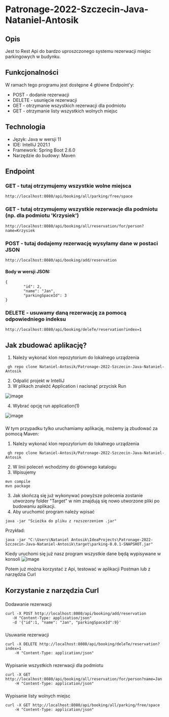 # Patronage-2022-Szczecin-Java-Nataniel-Antosik
## Opis
Jest to Rest Api do bardzo uproszczonego systemu rezerwacji miejsc parkingowych w budynku.

## Funkcjonalności
W ramach tego programu jest dostępne 4 główne Endpoint'y:
* POST - dodanie rezerwacji
* DELETE - usunięcie rezerwacji
* GET - otrzymanie wszystkich rezerwacji dla podmiotu
* GET - otrzymanie listy wszystkich wolnych miejsc

## Technologia
* Język: Java w wersji 11
* IDE: IntelliJ 2021.1
* Framework: Spring Boot 2.6.0
* Narzędzie do budowy: Maven

## Endpoint
### GET - tutaj otrzymujemy wszystkie wolne miejsca
```
http://localhost:8080/api/booking/all/parking/free/space
```
### GET - tutaj otrzymujemy wszystkie rezerwacje dla podmiotu (np. dla podmiotu 'Krzysiek')
```
http://localhost:8080/api/booking/all/reservation/for/person?name=Krzysiek
```
### POST - tutaj dodajemy rezerwację wysyłamy dane w postaci JSON
```
http://localhost:8080/api/booking/add/reservation
```
#### Body w wersji JSON:
```
{
        "id": 2,
        "name": "Jan",
        "parkingSpaceId": 3
}
```
### DELETE - usuwamy daną rezerwację za pomocą odpowiedniego indeksu 
```
http://localhost:8080/api/booking/deleTe/reservation?index=1
```

## Jak zbudować aplikację?
1. Należy wykonać klon repozytorium do lokalnego urządzenia
```
 gh repo clone Nataniel-Antosik/Patronage-2022-Szczecin-Java-Nataniel-Antosik
```
2. Odpalić projekt w IntelliJ
3. W plikach znaleźć Application i nacisnąć przycisk Run 

![image](https://user-images.githubusercontent.com/57491794/143784839-8321fe06-ea7a-4fd6-85fe-864336417349.png)

4. Wybrać opcję run application(1) 

![image](https://user-images.githubusercontent.com/57491794/143784816-825dd27f-55c6-406a-8b9f-bf0688a67528.png)
###
W tym przypadku tylko uruchamiamy aplikację, możemy ją zbudować za pomocą Maven:
1. Należy wykonać klon repozytorium do lokalnego urządzenia
```
 gh repo clone Nataniel-Antosik/Patronage-2022-Szczecin-Java-Nataniel-Antosik
```
2. W linii poleceń wchodzimy do głównego katalogu
3. Wpisujemy

```
mvn compile
mvn package
```
3. Jak skończą się już wykonywać powyższe polecenia zostanie utworzony folder "Target" w nim znajdują się nowo utworzone pliki po budowaniu aplikacji.
4. Aby uruchomić program należy wpisać

```
java -jar "Ścieżka do pliku z rozszerzeniem .jar"
```
Przykład:
```
java -jar "C:\Users\Nataniel Antosik\IdeaProjects\Patronage-2022-Szczecin-Java-Nataniel-Antosik\target\parking-0.0.1-SNAPSHOT.jar"
```
Kiedy uruchomi się już nasz program wszystkie dane będą wypisywane w konsoli
![image](https://user-images.githubusercontent.com/57491794/143786276-91acf542-4b8b-4ac7-b6ca-55ece377a194.png)


Potem już można korzystać z Api, testować w aplikacji Postman lub z narzędzia Curl

## Korzystanie z narzędzia Curl 

### 
Dodawanie rezerwacji
```
curl -X POST http://localhost:8080/api/booking/add/reservation
   -H "Content-Type: application/json"
   -d '{"id":1, "name": "Jan", "parkingSpaceId":9}' 
```
### 
Usuwanie rezerwacji
```
curl -X DELETE http://localhost:8080/api/booking/deleTe/reservation?index=1
	-H "Content-Type: application/json" 
```
### 
Wypisanie wszystkich rezerwacji dla podmiotu
```
curl -X GET http://localhost:8080/api/booking/all/reservation/for/person?name=Jan
	-H "Content-Type: application/json" 
```
### 
Wypisanie listy wolnych miejsc
```
curl -X GET http://localhost:8080/api/booking/all/parking/free/space
	-H "Content-Type: application/json" 
```
